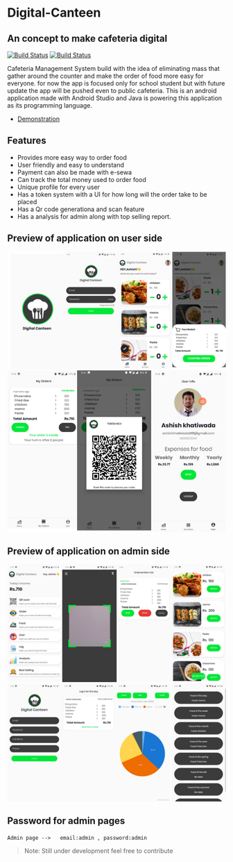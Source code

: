 # Digital-Canteen

## An concept to make  cafeteria digital

[![Build Status](https://travis-ci.org/joemccann/dillinger.svg?branch=master)](https://github.com/bot-alert/Digital-Canteen)
[![Build Status](https://cdn.rawgit.com/samael500/coverage-badge/master/media/97.svg)](https://github.com/bot-alert/Digital-Canteen)

Cafeteria Management System build with the idea of eliminating mass that gather around the counter and make the order of
food more easy for everyone. for now the app is focused only for school student but with future update the app will be
pushed even to public cafeteria. This is an android application made with Android Studio and Java is powering this
application as its programming language.

* [Demonstration](https://www.youtube.com/watch?v=RriAvBEO2oY&ab_channel=AshishKhatiwada)

## Features

- Provides more easy way to order food
- User friendly and easy to understand
- Payment can also be made with e-sewa
- Can track the total money used to order food
- Unique profile for every user
- Has a token system with a UI for how long will the order take to be placed
- Has a Qr code generationa and scan feature
- Has a analysis for admin along with top selling report.

## Preview of application on user side

![alt text](https://raw.githubusercontent.com/bot-alert/Digital-Canteen/master/image%20for%20readme.md/user1.jpg)
![alt text](https://raw.githubusercontent.com/bot-alert/Digital-Canteen/master/image%20for%20readme.md/user2.jpg)


## Preview of application on admin side

![alt text](https://raw.githubusercontent.com/bot-alert/Digital-Canteen/master/image%20for%20readme.md/admin1.jpg)
![alt text](https://raw.githubusercontent.com/bot-alert/Digital-Canteen/master/image%20for%20readme.md/admin2.jpg)


## Password for admin pages

```
Admin page -->   email:admin , password:admin

```

> Note: Still under development feel free to contribute

